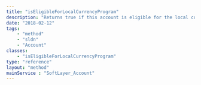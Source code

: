 ```yaml
---
title: "isEligibleForLocalCurrencyProgram"
description: "Returns true if this account is eligible for the local currency program, false otherwise. "
date: "2018-02-12"
tags:
    - "method"
    - "sldn"
    - "Account"
classes:
    - "isEligibleForLocalCurrencyProgram"
type: "reference"
layout: "method"
mainService : "SoftLayer_Account"
---
```

